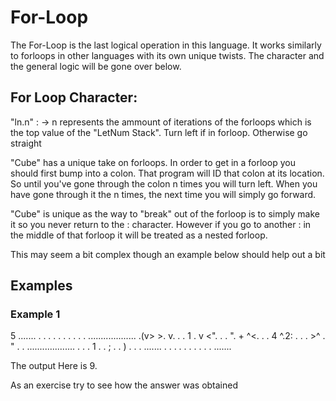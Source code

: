 # For-Loop 

The For-Loop is the last logical operation in this language. It works similarly to forloops in other languages with its own unique twists. The character and the general logic will be gone over below.

## For Loop Character:

"ln.n" : -> n represents the ammount of iterations of the forloops which is the top value of the "LetNum Stack". Turn left if in forloop. Otherwise go straight

"Cube" has a unique take on forloops. In order to get in a forloop you should first bump into a colon. That program will ID that colon at its location. So until you've gone through the colon n times you will turn left. When you have gone through it the n times, the next time you will simply go forward.

"Cube" is unique as the way to "break" out of the forloop is to simply make it so you never return to the : character. However if you go to another : in the middle of that forloop it will be treated as a nested forloop. 

This may seem a bit complex though an example below should help out a bit

## Examples

### Example 1

5     .......
      .     .
      .     .
      .     .
      .     .
      .     .
...................
.(v> >.    v.     .
. 1   . v <".     .
.    ". + ^<.     .
. 4  ^.2:   .     .
. >^  . "   .     .
...................
      .     .
      . 1   .
      . ;   .
      . )   .
      .     .
      .......
      .     .
      .     .
      .     .
      .     .
      .     .
      .......

The output Here is 9.

As an exercise try to see how the answer was obtained
